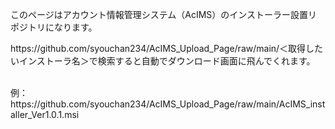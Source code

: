 このページはアカウント情報管理システム（AcIMS）のインストーラー設置リポジトリになります。</br>
<p>https://github.com/syouchan234/AcIMS_Upload_Page/raw/main/＜取得したいインストーラ名＞で検索すると自動でダウンロード画面に飛んでくれます。</p></br>
例：https://github.com/syouchan234/AcIMS_Upload_Page/raw/main/AcIMS_installer_Ver1.0.1.msi</br>
